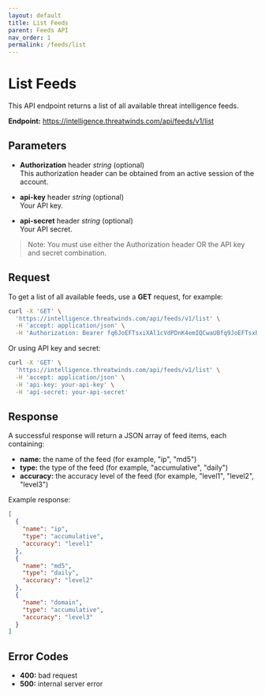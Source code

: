 ```yaml
---
layout: default
title: List Feeds
parent: Feeds API
nav_order: 1
permalink: /feeds/list
---
```


# List Feeds

This API endpoint returns a list of all available threat intelligence feeds.

**Endpoint:** https://intelligence.threatwinds.com/api/feeds/v1/list

## Parameters

* **Authorization** header _string_ (optional)  
  This authorization header can be obtained from an active session of the account.

* **api-key** header _string_ (optional)  
  Your API key.

* **api-secret** header _string_ (optional)  
  Your API secret.

> Note: You must use either the Authorization header OR the API key and secret combination.

## Request

To get a list of all available feeds, use a **GET** request, for example:

```bash
curl -X 'GET' \
  'https://intelligence.threatwinds.com/api/feeds/v1/list' \
  -H 'accept: application/json' \
  -H 'Authorization: Bearer fq6JoEFTsxiXAl1cVdPDnK4emIQCwaUBfq9JoEFTsxhXAl1cVxPDnK4emIQCwaUB'
```

Or using API key and secret:

```bash
curl -X 'GET' \
  'https://intelligence.threatwinds.com/api/feeds/v1/list' \
  -H 'accept: application/json' \
  -H 'api-key: your-api-key' \
  -H 'api-secret: your-api-secret'
```

## Response

A successful response will return a JSON array of feed items, each containing:

* **name:** the name of the feed (for example, "ip", "md5")
* **type:** the type of the feed (for example, "accumulative", "daily")
* **accuracy:** the accuracy level of the feed (for example, "level1", "level2", "level3")

Example response:

```json
[
  {
    "name": "ip",
    "type": "accumulative",
    "accuracy": "level1"
  },
  {
    "name": "md5",
    "type": "daily",
    "accuracy": "level2"
  },
  {
    "name": "domain",
    "type": "accumulative",
    "accuracy": "level3"
  }
]
```

## Error Codes

* **400:** bad request
* **500:** internal server error
